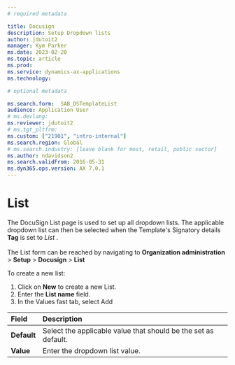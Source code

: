 ```yaml
---
# required metadata

title: Docusign
description: Setup Dropdown lists
author: jdutoit2
manager: Kym Parker
ms.date: 2023-02-20
ms.topic: article
ms.prod: 
ms.service: dynamics-ax-applications
ms.technology: 

# optional metadata

ms.search.form:  SAB_DSTemplateList
audience: Application User
# ms.devlang: 
ms.reviewer: jdutoit2
# ms.tgt_pltfrm: 
ms.custom: ["21901", "intro-internal"]
ms.search.region: Global 
# ms.search.industry: [leave blank for most, retail, public sector]
ms.author: ndavidson2
ms.search.validFrom: 2016-05-31
ms.dyn365.ops.version: AX 7.0.1
---
```


# List

The DocuSign List page is used to set up all dropdown lists. The applicable dropdown list can then be selected when the Template's Signatory details **Tag** is set to _List_ .  
<br>
The List form can be reached by navigating to **Organization administration** > **Setup** > **Docusign** > **List**


To create a new list:

1.	Click on **New** to create a new List.
2.	Enter the **List name** field.
3.	In the Values fast tab, select Add

| **Field**                         | **Description**                      | 
| :-------------------------------- |:-------------------------------------| 
| **Default**          | Select the applicable value that should be the set as default.   |
| **Value**                | Enter the dropdown list value.     |
 


